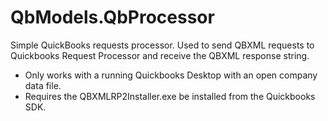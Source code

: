 # QbModels.QbProcessor

Simple QuickBooks requests processor.  Used to send QBXML requests to Quickbooks Request Processor and receive the QBXML response string.

 - Only works with a running Quickbooks Desktop with an open company data file.  
 - Requires the QBXMLRP2Installer.exe be installed from the Quickbooks SDK.
